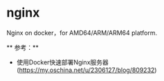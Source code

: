 # nginx
Nginx on docker，for AMD64/ARM/ARM64 platform.

** 参考：**
* 使用Docker快速部署Nginx服务器(https://my.oschina.net/u/2306127/blog/809232)
